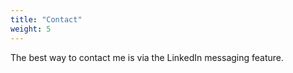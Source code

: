 ```yaml
---
title: "Contact"
weight: 5
---
```



The best way to contact me is via the LinkedIn messaging feature.
